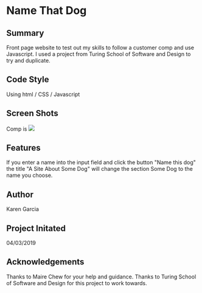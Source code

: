 # Name That Dog

## Summary

Front page website to test out my skills to follow a customer comp and use Javascript. 
I used a project from Turing School of Software and Design to try and duplicate. 


## Code Style 
Using html / CSS / Javascript

## Screen Shots
Comp is 
<img src="http://frontend.turing.io/assets/images/dog-party-js-edition.jpg">

## Features
If you enter a name into the input field and click the button "Name this dog" the title "A Site About Some Dog" will change the section Some Dog to the name you choose.

## Author
Karen Garcia

## Project Initated
04/03/2019

## Acknowledgements
Thanks to Maire Chew for your help and guidance.
Thanks to Turing School of Software and Design for this project to work towards.